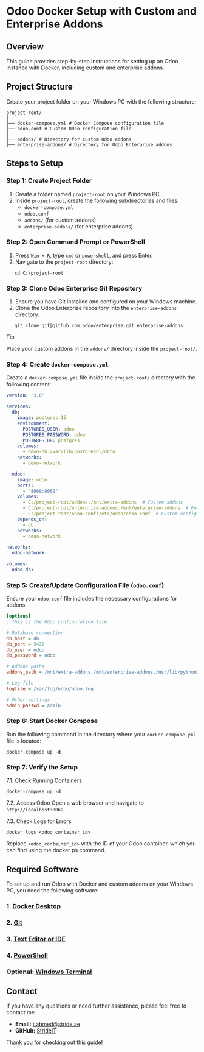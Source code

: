 # Odoo Docker Setup with Custom and Enterprise Addons

## Overview
This guide provides step-by-step instructions for setting up an Odoo instance with Docker, including custom and enterprise addons.

## Project Structure
Create your project folder on your Windows PC with the following structure:
```
project-root/
│
├── docker-compose.yml # Docker Compose configuration file
├── odoo.conf # Custom Odoo configuration file
│
├── addons/ # Directory for custom Odoo addons
├── enterprise-addons/ # Directory for Odoo Enterprise addons
```


## Steps to Setup
### Step 1: Create Project Folder

1. Create a folder named `project-root` on your Windows PC.
2. Inside `project-root`, create the following subdirectories and files:
   - `docker-compose.yml`
   - `odoo.conf`
   - `addons/` (for custom addons)
   - `enterprise-addons/` (for enterprise addons)

### Step 2: Open Command Prompt or PowerShell

1. Press `Win + R`, type `cmd` or `powershell`, and press Enter.
2. Navigate to the `project-root` directory:

```shell
   cd C:\project-root
```

### Step 3: Clone Odoo Enterprise Git Repository
1. Ensure you have Git installed and configured on your Windows machine.
2. Clone the Odoo Enterprise repository into the `enterprise-addons` directory:
```shell
   git clone git@github.com:odoo/enterprise.git enterprise-addons
```

> [!TIP]
> Place your custom addons in the `addons/` directory inside the `project-root/`.


### Step 4: Create `docker-compose.yml`
Create a `docker-compose.yml` file inside the `project-root/` directory with the following content:
```yaml
version: '3.8'

services:
  db:
    image: postgres:15
    environment:
      POSTGRES_USER: odoo
      POSTGRES_PASSWORD: odoo
      POSTGRES_DB: postgres
    volumes:
      - odoo-db:/var/lib/postgresql/data
    networks:
      - odoo-network

  odoo:
    image: odoo
    ports:
      - "8069:8069"
    volumes:
      - C:/project-root/addons:/mnt/extra-addons  # Custom addons
      - C:/project-root/enterprise-addons:/mnt/enterprise-addons  # Enterprise addons
      - C:/project-root/odoo.conf:/etc/odoo/odoo.conf  # Custom config file
    depends_on:
      - db
    networks:
      - odoo-network

networks:
  odoo-network:

volumes:
  odoo-db:
```


### Step 5: Create/Update Configuration File (`odoo.conf`)
Ensure your `odoo.conf` file includes the necessary configurations for addons:
```ini
[options]
; This is the Odoo configuration file

# Database connection
db_host = db
db_port = 5432
db_user = odoo
db_password = odoo

# Addons paths
addons_path = /mnt/extra-addons,/mnt/enterprise-addons,/usr/lib/python3/dist-packages/odoo/addons

# Log file
logfile = /var/log/odoo/odoo.log

# Other settings
admin_passwd = admin
```

### Step 6: Start Docker Compose
Run the following command in the directory where your `docker-compose.yml` file is located:
```shell
docker-compose up -d
```

### Step 7: Verify the Setup
7.1. Check Running Containers
```shell
docker-compose up -d
```

7.2. Access Odoo
Open a web browser and navigate to `http://localhost:8069`.

7.3. Check Logs for Errors
```shell
docker logs <odoo_container_id>
```
Replace `<odoo_container_id>` with the ID of your Odoo container, which you can find using the docker ps command.

## Required Software

To set up and run Odoo with Docker and custom addons on your Windows PC, you need the following software:

### 1. [Docker Desktop](https://www.docker.com/products/docker-desktop)
### 2. [Git](https://git-scm.com/)
### 3. [Text Editor or IDE](https://code.visualstudio.com/)
### 4. [PowerShell](https://docs.microsoft.com/en-us/powershell/scripting/install/installing-powershell-core-on-windows)
### Optional: [Windows Terminal](https://aka.ms/terminal)


## Contact
If you have any questions or need further assistance, please feel free to contact me:

- **Email:** [t.ahmed@stride.ae](mailto:t.ahmed@stride.ae)
- **GitHub:** [StrideIT](https://github.com/StrideIT)

Thank you for checking out this guide!
